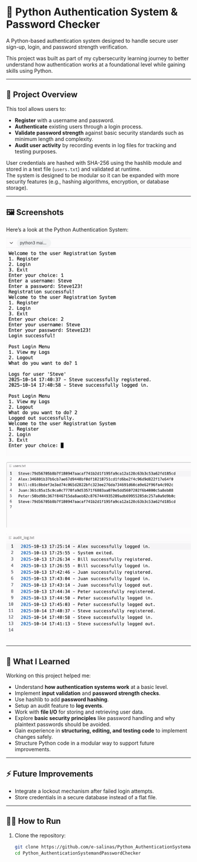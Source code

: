 # 🔐 Python Authentication System & Password Checker

A Python-based authentication system designed to handle secure user sign-up, login, and password strength verification.

This project was built as part of my cybersecurity learning journey to better understand how authentication works at a foundational level while gaining skills using Python.

---

## 🧰 Project Overview

This tool allows users to:
- **Register** with a username and password.
- **Authenticate** existing users through a login process.
- **Validate password strength** against basic security standards such as minimum length and complexity.
- **Audit user activity** by recording events in log files for tracking and testing purposes.

User credentials are hashed with SHA-256 using the hashlib module and stored in a text file (`users.txt`) and validated at runtime.  
The system is designed to be modular so it can be expanded with more security features (e.g., hashing algorithms, encryption, or database storage).

---

## 🖼️ Screenshots

Here’s a look at the Python Authentication System:

![User Interface](user_interface.png)

![users.txt](users.txt.png)

![audit_log.txt](audit_log.txt.png)


---

## 🧠 What I Learned

Working on this project helped me:
- Understand **how authentication systems work** at a basic level.
- Implement **input validation** and **password strength checks**.
- Use hashlib to add **password hashing**.
- Setup an audit feature to **log events**.
- Work with **file I/O** for storing and retrieving user data.
- Explore **basic security principles** like password handling and why plaintext passwords should be avoided.
- Gain experience in **structuring, editing, and testing code** to implement changes safely.
- Structure Python code in a modular way to support future improvements.

---

## ⚡ Future Improvements

- Integrate a lockout mechanism after failed login attempts.
- Store credentials in a secure database instead of a flat file.

---

## 🧑‍💻 How to Run

1. Clone the repository:
   ```bash
   git clone https://github.com/e-salinas/Python_AuthenticationSystemandPasswordChecker.git
   cd Python_AuthenticationSystemandPasswordChecker
